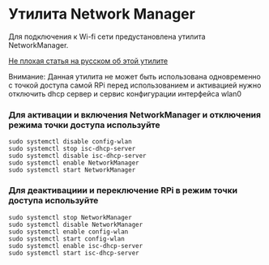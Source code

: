 # Утилита Network Manager

Для подключения к Wi-fi сети предустановлена утилита NetworkManager.

[Не плохая статья на русском об этой утилите](https://losst.ru/upravlenie-networkmanager-iz-konsoli)

Внимание: Данная утилита не может быть использована одновременно с точкой доступа самой RPi перед использованием и активацией нужно отключить dhcp сервер и сервис конфигурации интерфейса wlan0

### Для активации и включения NetworkManager и отключения режима точки доступа используйте
```
sudo systemctl disable config-wlan
sudo systemctl stop isc-dhcp-server
sudo systemctl disable isc-dhcp-server
sudo systemctl enable NetworkManager
sudo systemctl start NetworkManager
```

### Для деактивациии и переключение RPi в режим точки доступа используйте
```
sudo systemctl stop NetworkManager
sudo systemctl disable NetworkManager
sudo systemctl enable config-wlan
sudo systemctl start config-wlan
sudo systemctl enable isc-dhcp-server
sudo systemctl start isc-dhcp-server
```